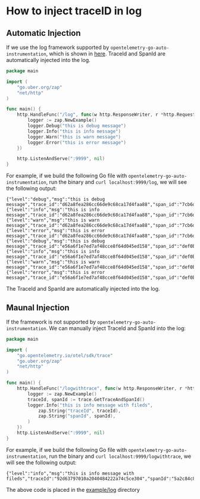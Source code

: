 # How to inject traceID in log

## Automatic Injection

If we use the log framework supported by `opentelemetry-go-auto-instrumentation`, which is shown
in [here](./supported-libraries.md). TraceId and SpanId are automatically injected into the log.

```go
package main

import (
	"go.uber.org/zap"
	"net/http"
)

func main() {
	http.HandleFunc("/log", func(w http.ResponseWriter, r *http.Request) {
		logger := zap.NewExample()
		logger.Debug("this is debug message")
		logger.Info("this is info message")
		logger.Warn("this is warn message")
		logger.Error("this is error message")
	})

	http.ListenAndServe(":9999", nil)
}

```

For example, if we build the following Go file with `opentelemetry-go-auto-instrumentation`, run the binary
and `curl localhost:9999/log`, we will
see the following output:

```shell
{"level":"debug","msg":"this is debug message","trace_id":"d62a8fea286cc66de9c68ca17d4faa88","span_id":"7cb6d692769ffd32"}
{"level":"info","msg":"this is info message","trace_id":"d62a8fea286cc66de9c68ca17d4faa88","span_id":"7cb6d692769ffd32"}
{"level":"warn","msg":"this is warn message","trace_id":"d62a8fea286cc66de9c68ca17d4faa88","span_id":"7cb6d692769ffd32"}
{"level":"error","msg":"this is error message","trace_id":"d62a8fea286cc66de9c68ca17d4faa88","span_id":"7cb6d692769ffd32"}
{"level":"debug","msg":"this is debug message","trace_id":"e56a6f1e7ed7af48cce8f64d045ed158","span_id":"def0b8cf10fe8844"}
{"level":"info","msg":"this is info message","trace_id":"e56a6f1e7ed7af48cce8f64d045ed158","span_id":"def0b8cf10fe8844"}
{"level":"warn","msg":"this is warn message","trace_id":"e56a6f1e7ed7af48cce8f64d045ed158","span_id":"def0b8cf10fe8844"}
{"level":"error","msg":"this is error message","trace_id":"e56a6f1e7ed7af48cce8f64d045ed158","span_id":"def0b8cf10fe8844"}
```

The TraceId and SpanId are automatically injected into the log.

## Maunal Injection

If the framework is not supported by `opentelemetry-go-auto-instrumentation`. We can manually inject TraceId and SpanId into the log:
```go
package main

import (
	"go.opentelemetry.io/otel/sdk/trace"
	"go.uber.org/zap"
	"net/http"
)

func main() {
	http.HandleFunc("/logwithtrace", func(w http.ResponseWriter, r *http.Request) {
		logger := zap.NewExample()
		traceId, spanId := trace.GetTraceAndSpanId()
		logger.Info("this is info message with fileds",
			zap.String("traceId", traceId),
			zap.String("spanId", spanId),
		)
	})
	http.ListenAndServe(":9999", nil)
}
```

For example, if we build the following Go file with `opentelemetry-go-auto-instrumentation`, run the binary and `curl localhost:9999/logwithtrace`, we will
see the following output:

```shell
{"level":"info","msg":"this is info message with fileds","traceId":"92d63797010a2040484222a74c5ce304","spanId":"5a2c84c807a6e12c"}
```

The above code is placed in the [example/log](../example/log) directory

